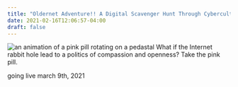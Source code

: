 ```yaml
---
title: "Oldernet Adventure!! A Digital Scavenger Hunt Through Cybercultural History"
date: 2021-02-16T12:06:57-04:00
draft: false
---
```


![an animation of a pink pill rotating on a pedastal](/images/Misc/pill.gif)
What if the Internet rabbit hole lead to a politics of compassion and openness? Take the pink pill.

going live march 9th, 2021
